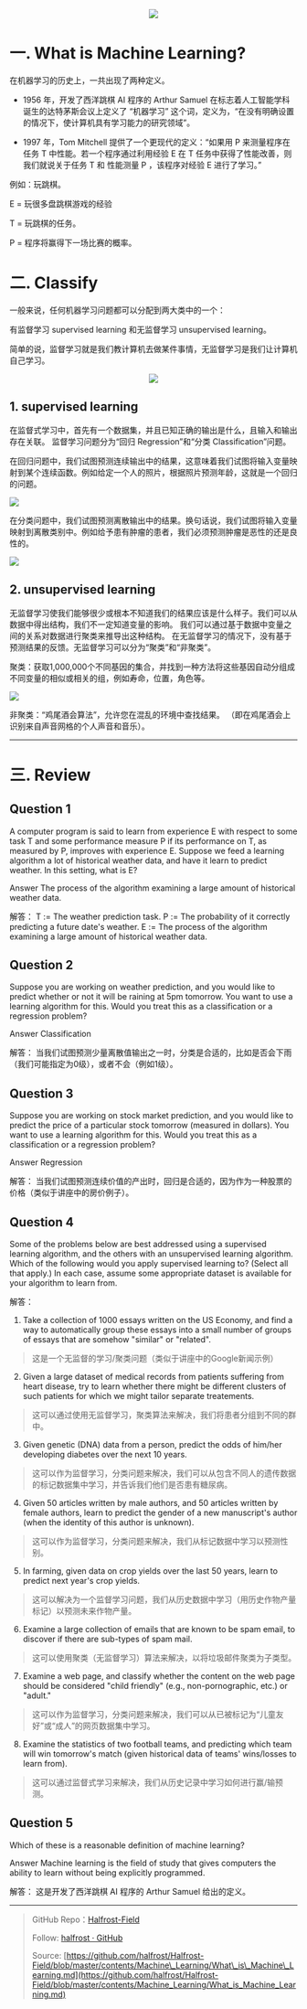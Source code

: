 <p align='center'>
<img src='../images/Machine-Learning_3.png'>
</p>



# 一. What is Machine Learning?

在机器学习的历史上，一共出现了两种定义。

- 1956 年，开发了西洋跳棋 AI 程序的 Arthur Samuel 在标志着人工智能学科诞生的达特茅斯会议上定义了 “机器学习” 这个词，定义为，“在没有明确设置的情况下，使计算机具有学习能力的研究领域”。

- 1997 年，Tom Mitchell 提供了一个更现代的定义：“如果用 P 来测量程序在任务 T 中性能。若一个程序通过利用经验 E 在 T 任务中获得了性能改善，则我们就说关于任务 T 和 性能测量 P ，该程序对经验 E 进行了学习。”


例如：玩跳棋。

E = 玩很多盘跳棋游戏的经验

T = 玩跳棋的任务。

P = 程序将赢得下一场比赛的概率。

# 二. Classify

一般来说，任何机器学习问题都可以分配到两大类中的一个：

有监督学习 supervised learning 和无监督学习 unsupervised learning。

简单的说，监督学习就是我们教计算机去做某件事情，无监督学习是我们让计算机自己学习。

<p align='center'>
<img src='../images/machine-learning.png'>
</p>

## 1. supervised learning

在监督式学习中，首先有一个数据集，并且已知正确的输出是什么，且输入和输出存在关联。 监督学习问题分为“回归 Regression”和“分类 Classification”问题。

在回归问题中，我们试图预测连续输出中的结果，这意味着我们试图将输入变量映射到某个连续函数。例如给定一个人的照片，根据照片预测年龄，这就是一个回归的问题。

![](https://upload.wikimedia.org/wikipedia/commons/3/3a/Linear_regression.svg)


在分类问题中，我们试图预测离散输出中的结果。换句话说，我们试图将输入变量映射到离散类别中。例如给予患有肿瘤的患者，我们必须预测肿瘤是恶性的还是良性的。

![](https://upload.wikimedia.org/wikipedia/commons/f/fe/Kernel_Machine.svg)

## 2. unsupervised learning

无监督学习使我们能够很少或根本不知道我们的结果应该是什么样子。我们可以从数据中得出结构，我们不一定知道变量的影响。 我们可以通过基于数据中变量之间的关系对数据进行聚类来推导出这种结构。 在无监督学习的情况下，没有基于预测结果的反馈。无监督学习可以分为“聚类”和“非聚类”。

聚类：获取1,000,000个不同基因的集合，并找到一种方法将这些基因自动分组成不同变量的相似或相关的组，例如寿命，位置，角色等。 


![](https://upload.wikimedia.org/wikipedia/commons/e/e5/KMeans-Gaussian-data.svg)

非聚类：“鸡尾酒会算法”，允许您在混乱的环境中查找结果。 （即在鸡尾酒会上识别来自声音网格的个人声音和音乐）。

------------------------------------------------------


# 三. Review


## Question 1

A computer program is said to learn from experience E with respect to some task T and some performance measure P if its performance on T, as measured by P, improves with experience E. Suppose we feed a learning algorithm a lot of historical weather data, and have it learn to predict weather. In this setting, what is E?

Answer
The process of the algorithm examining a large amount of historical weather data.

解答：
T := The weather prediction task.
P := The probability of it correctly predicting a future date's weather.
E := The process of the algorithm examining a large amount of historical weather data.

## Question 2
Suppose you are working on weather prediction, and you would like to predict whether or not it will be raining at 5pm tomorrow. You want to use a learning algorithm for this. Would you treat this as a classification or a regression problem?

Answer
Classification

解答：
当我们试图预测少量离散值输出之一时，分类是合适的，比如是否会下雨（我们可能指定为0级），或者不会（例如1级）。

## Question 3
Suppose you are working on stock market prediction, and you would like to predict the price of a particular stock tomorrow (measured in dollars). You want to use a learning algorithm for this. Would you treat this as a classification or a regression problem?

Answer
Regression

解答：
当我们试图预测连续价值的产出时，回归是合适的，因为作为一种股票的价格（类似于讲座中的房价例子）。

## Question 4
Some of the problems below are best addressed using a supervised learning algorithm, and the others with an unsupervised learning algorithm. Which of the following would you apply supervised learning to? (Select all that apply.) In each case, assume some appropriate dataset is available for your algorithm to learn from.

解答： 

1. Take a collection of 1000 essays written on the US Economy, and find a way to automatically group these essays into a small number of groups of essays that are somehow "similar" or "related".   
>这是一个无监督的学习/聚类问题（类似于讲座中的Google新闻示例）

2. Given a large dataset of medical records from patients suffering from heart disease, try to learn whether there might be different clusters of such patients for which we might tailor separate treatements.  
>这可以通过使用无监督学习，聚类算法来解决，我们将患者分组到不同的群中。

3. Given genetic (DNA) data from a person, predict the odds of him/her developing diabetes over the next 10 years. 
>这可以作为监督学习，分类问题来解决，我们可以从包含不同人的遗传数据的标记数据集中学习，并告诉我们他们是否患有糖尿病。

4. Given 50 articles written by male authors, and 50 articles written by female authors, learn to predict the gender of a new manuscript's author (when the identity of this author is unknown).
>这可以作为监督学习，分类问题来解决，我们从标记数据中学习以预测性别。

5. In farming, given data on crop yields over the last 50 years, learn to predict next year's crop yields.
>这可以解决为一个监督学习问题，我们从历史数据中学习（用历史作物产量标记）以预测未来作物产量。

6. Examine a large collection of emails that are known to be spam email, to discover if there are sub-types of spam mail.
>这可以使用聚类（无监督学习）算法来解决，以将垃圾邮件聚类为子类型。

7. Examine a web page, and classify whether the content on the web page should be considered "child friendly" (e.g., non-pornographic, etc.) or "adult."
>这可以作为监督学习，分类问题来解决，我们可以从已被标记为“儿童友好”或“成人”的网页数据集中学习。

8. Examine the statistics of two football teams, and predicting which team will win tomorrow's match (given historical data of teams' wins/losses to learn from).
>这可以通过监督式学习来解决，我们从历史记录中学习如何进行赢/输预测。

## Question 5
Which of these is a reasonable definition of machine learning?

Answer
Machine learning is the field of study that gives computers the ability to learn without being explicitly programmed.

解答：
这是开发了西洋跳棋 AI 程序的 Arthur Samuel 给出的定义。

------------------------------------------------------


> GitHub Repo：[Halfrost-Field](https://github.com/halfrost/Halfrost-Field)
> 
> Follow: [halfrost · GitHub](https://github.com/halfrost)
>
> Source: [https://github.com/halfrost/Halfrost-Field/blob/master/contents/Machine\_Learning/What\_is\_Machine\_Learning.md](https://github.com/halfrost/Halfrost-Field/blob/master/contents/Machine_Learning/What_is_Machine_Learning.md)